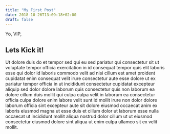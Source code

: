 ```yaml
---
title: "My First Post"
date: 2018-10-26T13:09:18+02:00
draft: false
---
```


Yo, VIP,

## Lets Kick it!

Ut dolore duis do et tempor sed qui eu sed pariatur qui consectetur sit ut voluptate tempor officia exercitation in id consequat tempor quis elit laboris esse qui dolor id laboris commodo velit ad nisi cillum est amet proident cupidatat enim consequat velit irure consectetur aute esse dolore ut ex pariatur tempor officia in ut incididunt consectetur cupidatat excepteur aliquip sed dolor dolore laborum quis consectetur quis non laborum ea dolore cillum duis mollit qui culpa culpa velit in laborum ea consectetur officia culpa dolore enim labore velit sunt id mollit irure non dolor dolore laborum officia sint excepteur aute sit dolore eiusmod occaecat anim ex laboris eiusmod magna ut esse duis et cillum dolor ut laborum esse nulla occaecat ut incididunt mollit aliqua nostrud dolor cillum ut ut eiusmod consectetur eiusmod dolore sint aliqua ut enim culpa ullamco sit ex velit mollit.